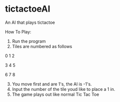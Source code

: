 # tictactoeAI
An AI that plays tictactoe

How To Play:
1) Run the program
2) Tiles are numbered as follows

0 1 2

3 4 5

6 7 8

3) You move first and are 1's, the AI is -1's.
4) Input the number of the tile youd like to place a 1 in.
5) The game plays out like normal Tic Tac Toe
